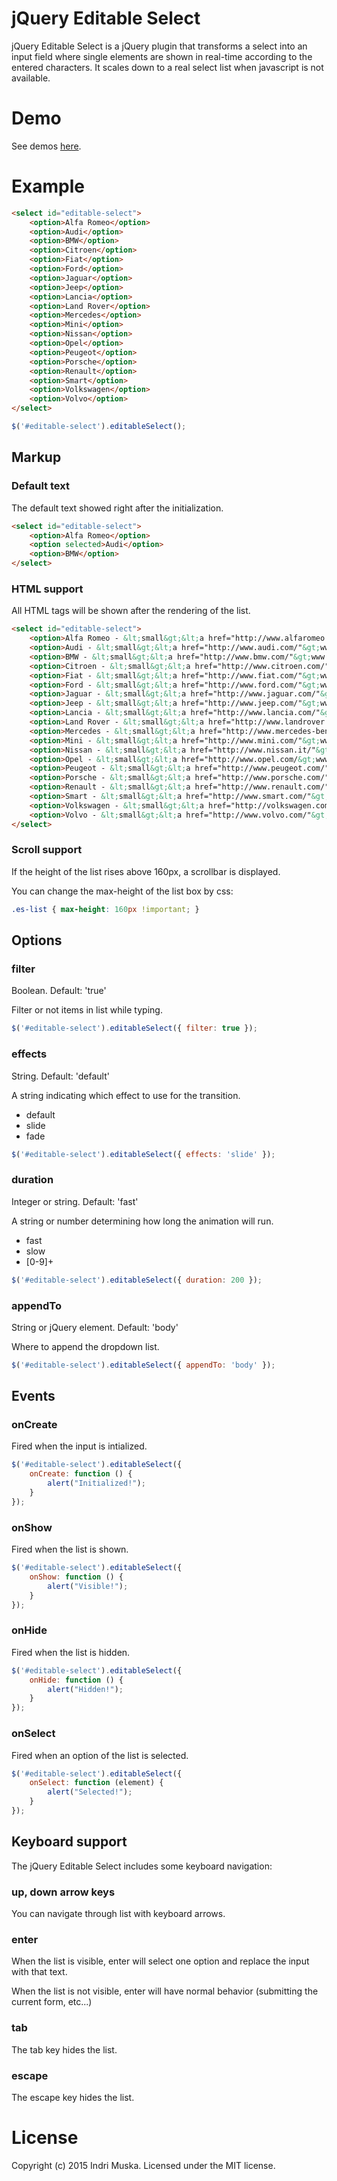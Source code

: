 # jQuery Editable Select

jQuery Editable Select is a jQuery plugin that transforms a select into an input field where single elements are shown in real-time according to the entered characters.
It scales down to a real select list when javascript is not available.

# Demo

See demos [here](http://htmlpreview.github.com/?https://github.com/indrimuska/jquery-editable-select/blob/master/example/index.html).

# Example

```html
<select id="editable-select">
	<option>Alfa Romeo</option>
	<option>Audi</option>
	<option>BMW</option>
	<option>Citroen</option>
	<option>Fiat</option>
	<option>Ford</option>
	<option>Jaguar</option>
	<option>Jeep</option>
	<option>Lancia</option>
	<option>Land Rover</option>
	<option>Mercedes</option>
	<option>Mini</option>
	<option>Nissan</option>
	<option>Opel</option>
	<option>Peugeot</option>
	<option>Porsche</option>
	<option>Renault</option>
	<option>Smart</option>
	<option>Volkswagen</option>
	<option>Volvo</option>
</select>
```
```javascript
$('#editable-select').editableSelect();
```

## Markup

### Default text

The default text showed right after the initialization.

```html
<select id="editable-select">
	<option>Alfa Romeo</option>
	<option selected>Audi</option>
	<option>BMW</option>
</select>
```

### HTML support

All HTML tags will be shown after the rendering of the list.

```html
<select id="editable-select">
	<option>Alfa Romeo - &lt;small&gt;&lt;a href="http://www.alfaromeo.com/"&gt;www.alfaromeo.com&lt;/a&gt;&lt;/small&gt;</option>
	<option>Audi - &lt;small&gt;&lt;a href="http://www.audi.com/"&gt;www.audi.com&lt;/a&gt;&lt;/small&gt;</option>
	<option>BMW - &lt;small&gt;&lt;a href="http://www.bmw.com/"&gt;www.bmw.com&lt;/a&gt;&lt;/small&gt;</option>
	<option>Citroen - &lt;small&gt;&lt;a href="http://www.citroen.com/"&gt;www.citroen.com&lt;/a&gt;&lt;/small&gt;</option>
	<option>Fiat - &lt;small&gt;&lt;a href="http://www.fiat.com/"&gt;www.fiat.com&lt;/a&gt;&lt;/small&gt;</option>
	<option>Ford - &lt;small&gt;&lt;a href="http://www.ford.com/"&gt;www.ford.com&lt;/a&gt;&lt;/small&gt;</option>
	<option>Jaguar - &lt;small&gt;&lt;a href="http://www.jaguar.com/"&gt;www.jaguar.com&lt;/a&gt;&lt;/small&gt;</option>
	<option>Jeep - &lt;small&gt;&lt;a href="http://www.jeep.com/"&gt;www.jeep.com&lt;/a&gt;&lt;/small&gt;</option>
	<option>Lancia - &lt;small&gt;&lt;a href="http://www.lancia.com/"&gt;www.lancia.com&lt;/a&gt;&lt;/small&gt;</option>
	<option>Land Rover - &lt;small&gt;&lt;a href="http://www.landrover.com/"&gt;www.landrover.com&lt;/a&gt;&lt;/small&gt;</option>
	<option>Mercedes - &lt;small&gt;&lt;a href="http://www.mercedes-benz.com/"&gt;www.mercedes-benz.com&lt;/a&gt;&lt;/small&gt;</option>
	<option>Mini - &lt;small&gt;&lt;a href="http://www.mini.com/"&gt;www.mini.com&lt;/a&gt;&lt;/small&gt;</option>
	<option>Nissan - &lt;small&gt;&lt;a href="http://www.nissan.it/"&gt;www.nissan.it&lt;/a&gt;&lt;/small&gt;</option>
	<option>Opel - &lt;small&gt;&lt;a href="http://www.opel.com/&gt;www.opel.com&lt;/a&gt;&lt;/small&gt;</option>
	<option>Peugeot - &lt;small&gt;&lt;a href="http://www.peugeot.com/"&gt;www.peugeot.com&lt;/a&gt;&lt;/small&gt;</option>
	<option>Porsche - &lt;small&gt;&lt;a href="http://www.porsche.com/"&gt;www.porsche.com&lt;/a&gt;&lt;/small&gt;</option>
	<option>Renault - &lt;small&gt;&lt;a href="http://www.renault.com/"&gt;www.renault.com&lt;/a&gt;&lt;/small&gt;</option>
	<option>Smart - &lt;small&gt;&lt;a href="http://www.smart.com/"&gt;www.smart.com&lt;/a&gt;&lt;/small&gt;</option>
	<option>Volkswagen - &lt;small&gt;&lt;a href="http://volkswagen.com/"&gt;volkswagen.com&lt;/a&gt;&lt;/small&gt;</option>
	<option>Volvo - &lt;small&gt;&lt;a href="http://www.volvo.com/"&gt;www.volvo.com&lt;/a&gt;&lt;/small&gt;</option>
</select>
```

### Scroll support

If the height of the list rises above 160px, a scrollbar is displayed.

You can change the max-height of the list box by css:

```css
.es-list { max-height: 160px !important; }
```

## Options

### filter

Boolean.  Default: 'true'

Filter or not items in list while typing.

```javascript
$('#editable-select').editableSelect({ filter: true });
```

### effects

String.  Default: 'default'

A string indicating which effect to use for the transition.

* default
* slide
* fade

```javascript
$('#editable-select').editableSelect({ effects: 'slide' });
```

### duration

Integer or string.  Default: 'fast'

A string or number determining how long the animation will run.

* fast
* slow
* [0-9]+

```javascript
$('#editable-select').editableSelect({ duration: 200 });
```

### appendTo

String or jQuery element.  Default: 'body'

Where to append the dropdown list.

```javascript
$('#editable-select').editableSelect({ appendTo: 'body' });
```

## Events

### onCreate

Fired when the input is intialized.

```javascript
$('#editable-select').editableSelect({
	onCreate: function () {
		alert("Initialized!");
	}
});
```

### onShow

Fired when the list is shown.

```javascript
$('#editable-select').editableSelect({
	onShow: function () {
		alert("Visible!");
	}
});
```

### onHide

Fired when the list is hidden.

```javascript
$('#editable-select').editableSelect({
	onHide: function () {
		alert("Hidden!");
	}
});
```

### onSelect

Fired when an option of the list is selected.

```javascript
$('#editable-select').editableSelect({
	onSelect: function (element) {
		alert("Selected!");
	}
});
```

## Keyboard support

The jQuery Editable Select includes some keyboard navigation:

### up, down arrow keys

You can navigate through list with keyboard arrows.

### enter

When the list is visible, enter will select one option and replace the input with that text.

When the list is not visible, enter will have normal behavior (submitting the current form, etc...)

### tab

The tab key hides the list.

### escape

The escape key hides the list.

# License

Copyright (c) 2015 Indri Muska. Licensed under the MIT license.